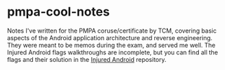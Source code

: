 # pmpa-cool-notes
Notes I've written for the PMPA coruse/certificate by TCM, covering basic aspects of the Android application architecture and reverse engineering. They were meant to be memos during the exam, and served me well. The Injured Android flags walkthroughs are incomplete, but you can find all the flags and their solution in the [Injured Android](https://github.com/B3nac/InjuredAndroid/blob/master/InjuredAndroid-FlagWalkthroughs.md) repository.
